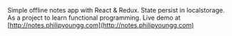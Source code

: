 Simple offline notes app with React & Redux. State persist in localstorage. As a project to learn functional programming. Live demo at [http://notes.philipyoungg.com](http://notes.philipyoungg.com)

